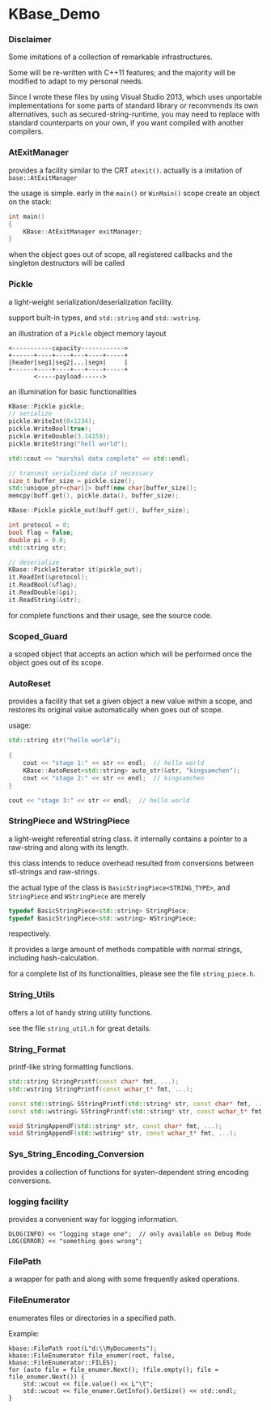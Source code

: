 KBase_Demo
==========

### Disclaimer

Some imitations of a collection of remarkable infrastructures.

Some will be re-written with C++11 features; and the majority will be modified to adapt to my personal needs.

Since I wrote these files by using Visual Studio 2013, which uses unportable implementations for some parts of standard library or recommends its own alternatives, such as secured-string-runtime, you may need to replace with standard counterparts on your own, if you want compiled with another compilers.

### AtExitManager

provides a facility similar to the CRT `atexit()`. actually is a imitation of `base::AtExitManager`

the usage is simple. early in the `main()` or `WinMain()` scope create an object on the stack:

```c++
int main()
{
    KBase::AtExitManager exitManager;
}
```

when the object goes out of scope, all registered callbacks and the singleton destructors will be called

### Pickle

a light-weight serialization/deserialization facility.

support built-in types, and `std::string` and `std::wstring`.

an illustration of a `Pickle` object memory layout

```
<-----------capacity------------>
+------+----+----+---+----+-----+
|header|seg1|seg2|...|segn|     |
+------+----+----+---+----+-----+
       <-----payload------>
```

an illumination for basic functionalities

```c++
KBase::Pickle pickle;
// serialize
pickle.WriteInt(0x1234);
pickle.WriteBool(true);
pickle.WriteDouble(3.14159);
pickle.WriteString("hell world");

std::cout << "marshal data complete" << std::endl;

// transmit serialized data if necessary
size_t buffer_size = pickle.size();
std::unique_ptr<char[]> buff(new char[buffer_size]);
memcpy(buff.get(), pickle.data(), buffer_size);

KBase::Pickle pickle_out(buff.get(), buffer_size);

int protocol = 0;
bool flag = false;
double pi = 0.0;
std::string str;

// deserialize
KBase::PickleIterator it(pickle_out);
it.ReadInt(&protocol);
it.ReadBool(&flag);
it.ReadDouble(&pi);
it.ReadString(&str);
```

for complete functions and their usage, see the source code.

### Scoped_Guard

a scoped object that accepts an action which will be performed once the object goes out of its scope.

### AutoReset

provides a facility that set a given object a new value within a scope, and
restores its original value automatically when goes out of scope.

usage:

```c++
std::string str("hello world");
    
{
    cout << "stage 1:" << str << endl;  // hello world
    KBase::AutoReset<std::string> auto_str(&str, "kingsamchen");
    cout << "stage 2:" << str << endl;  // kingsamchen
}

cout << "stage 3:" << str << endl;  // hello world
```

### StringPiece and WStringPiece

a light-weight referential string class. it internally contains a pointer to 
a raw-string and along with its length.

this class intends to reduce overhead resulted from conversions between stl-strings
and raw-strings.

the actual type of the class is `BasicStringPiece<STRING_TYPE>`, and `StringPiece`
and `WStringPiece` are merely

```c++
typedef BasicStringPiece<std::string> StringPiece;
typedef BasicStringPiece<std::wstring> WStringPiece;
```
respectively.

it provides a large amount of methods compatible with normal strings, including
hash-calculation.

for a complete list of its functionalities, please see the file `string_piece.h`.

### String_Utils

offers a lot of handy string utility functions.

see the file `string_util.h` for great details.

### String_Format

printf-like string formatting functions.

```c++
std::string StringPrintf(const char* fmt, ...);
std::wstring StringPrintf(const wchar_t* fmt, ...);

const std::string& SStringPrintf(std::string* str, const char* fmt, ...);
const std::wstring& SStringPrintf(std::string* str, const wchar_t* fmt, ...);

void StringAppendF(std::string* str, const char* fmt, ...);
void StringAppendF(std::wstring* str, const wchar_t* fmt, ...);
```

### Sys_String_Encoding_Conversion

provides a collection of functions for systen-dependent string encoding conversions.

### logging facility

provides a convenient way for logging information.

```
DLOG(INFO) << "logging stage one";	// only available on Debug Mode
LOG(ERROR) << "something goes wrong";
```

### FilePath

a wrapper for path and along with some frequently asked operations.

### FileEnumerator

enumerates files or directories in a specified path.

Example:

```
kbase::FilePath root(L"d:\\MyDocuments");
kbase::FileEnumerator file_enumer(root, false, kbase::FileEnumerator::FILES);
for (auto file = file_enumer.Next(); !file.empty(); file = file_enumer.Next()) {
    std::wcout << file.value() << L"\t";
    std::wcout << file_enumer.GetInfo().GetSize() << std::endl;
}
```